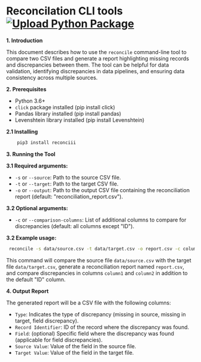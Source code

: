 # Reconcilation CLI  tools [![Upload Python Package](https://github.com/hamzzy/reconcile/actions/workflows/python-publish.yml/badge.svg)](https://github.com/hamzzy/reconcile/actions/workflows/python-publish.yml)
**1. Introduction**

This document describes how to use the `reconcile` command-line tool to compare two CSV files and generate a report highlighting missing records and discrepancies between them. The tool can be helpful for data validation, identifying discrepancies in data pipelines, and ensuring data consistency across multiple sources.

**2. Prerequisites**

* Python 3.6+
* `click` package installed (pip install click)
* Pandas library installed (pip install pandas)
* Levenshtein library installed (pip install Levenshtein)

**2.1 Installing**
```bash
    pip3 install reconciii
```
**3. Running the Tool**

**3.1 Required arguments:**

* `-s` or `--source`: Path to the source CSV file.
* `-t` or `--target`: Path to the target CSV file.
* `-o` or `--output`: Path to the output CSV file containing the reconciliation report (default: "reconciliation_report.csv").

**3.2 Optional arguments:**

* `-c` or `--comparison-columns`: List of additional columns to compare for discrepancies (default: all columns except "ID").

**3.2 Example usage:**

``` bash
 reconcile -s data/source.csv -t data/target.csv -o report.csv -c column1,column2
```



This command will compare the source file `data/source.csv` with the target file `data/target.csv`, generate a reconciliation report named `report.csv`, and compare discrepancies in columns `column1` and `column2` in addition to the default "ID" column.

**4. Output Report**

The generated report will be a CSV file with the following columns:

* `Type`: Indicates the type of discrepancy (missing in source, missing in target, field discrepancy).
* `Record Identifier`: ID of the record where the discrepancy was found.
* `Field`: (optional) Specific field where the discrepancy was found (applicable for field discrepancies).
* `Source Value`: Value of the field in the source file.
* `Target Value`: Value of the field in the target file.
